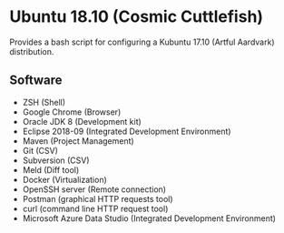 # Ubuntu 18.10 (Cosmic Cuttlefish)

Provides a bash script for configuring a Kubuntu 17.10 (Artful Aardvark) distribution.


## Software
 * ZSH (Shell)
 * Google Chrome (Browser)
 * Oracle JDK 8 (Development kit)
 * Eclipse 2018-09 (Integrated Development Environment)
 * Maven (Project Management)
 * Git (CSV)
 * Subversion (CSV)
 * Meld (Diff tool)
 * Docker (Virtualization)
 * OpenSSH server (Remote connection)
 * Postman (graphical HTTP requests tool)
 * curl (command line HTTP request tool)
 * Microsoft Azure Data Studio (Integrated Development Environment)
